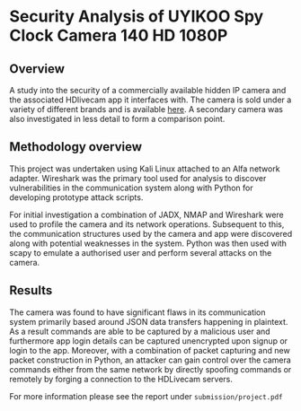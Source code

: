 # Security Analysis of UYIKOO Spy Clock Camera 140 HD 1080P

## Overview
A study into the security of a commercially available hidden IP camera and the associated HDlivecam app it interfaces with. The camera is sold under a variety of different brands and is available [here](https://www.amazon.co.uk/Hidden-Camera-UYIKOO-140%C2%B0HD-Support/dp/B08NJQXBL1?crid=UIDV73UE68XY&dib=eyJ2IjoiMSJ9.dqrmB0qN4mv4CMAAQGmduKoCq0MxDxWnod3RHfZJv4ssxGI6U2NYG61AyyyxQUnf1mSMPNABkGJ1jksiOAkHq0WnVQQSuVwmmXe_liQDOKURG08oKTaKIvd1COghWcc2m4ZNoJnzxKw_rkwc80d4n-1V7x9j6yC9cfLzNtsWEQGNEYUmPRaQ5ntsB2owhyVCpmIEgShTHqyQiSusGJzyHU_9fWUG6pmroCkagGIlzv0.un2tnbalP01cE4OoostoSr3q2vYlDfmMzH1UEmBlTaQ&dib_tag=se&keywords=uyikoo+spy+clock+camera&qid=1752493662&sprefix=uyikoo+spy+clock+camer%2Caps%2C75&sr=8-4). A secondary camera was also investigated in less detail to form a comparison point.

## Methodology overview
This project was undertaken using Kali Linux attached to an Alfa network adapter. Wireshark was the primary tool used for analysis to discover vulnerabilities in the communication system along with Python for developing prototype attack scripts. 

For initial investigation a combination of JADX, NMAP and Wireshark were used to profile the camera and its network operations. Subsequent to this, the communication structures used by the camera and app were discovered along with potential weaknesses in the system. Python was then used with scapy to emulate a authorised user and perform several attacks on the camera.

## Results
The camera was found to have significant flaws in its communication system primarily based around JSON data transfers happening in plaintext. As a result commands are able to be captured by a malicious user and furthermore app login details can be captured unencrypted upon signup or login to the app. Moreover, with a combination of packet capturing and new packet construction in Python, an attacker can gain control over the camera commands either from the same network by directly spoofing commands or remotely by forging a connection to the HDLivecam servers.

For more information please see the report under `submission/project.pdf`
